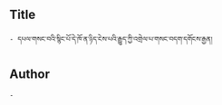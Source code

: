 ## Title
	- དཔལ་གསང་བའི་སྙིང་པོ་དེ་ཁོ་ན་ཉིད་ངེས་པའི་རྒྱུད་ཀྱི་འགྲེལ་པ་གསང་བདག་དགོངས་རྒྱན།

## Author
	- 

